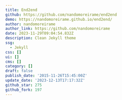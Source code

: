 ```yaml
---
title: End2end
github: https://github.com/nandomoreirame/end2end
demo: https://nandomoreirame.github.io/end2end/
author: nandomoreirame
author_link: https://github.com/nandomoreirame
date: 2023-11-29T09:04:54.832Z
description: Clean Jekyll theme
ssg:
  - Jekyll
css: []
ui: []
cms: []
category: []
draft: false
publish_date: '2015-11-26T15:45:00Z'
update_date: '2023-12-13T17:17:32Z'
github_star: 275
github_fork: 197
---
```

